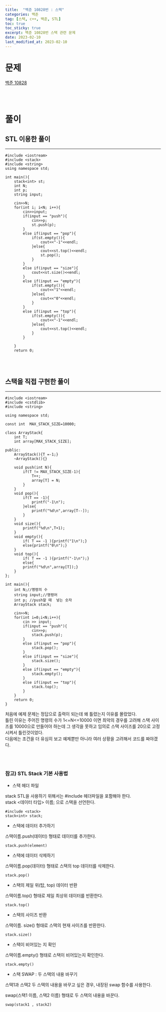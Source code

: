 ```yaml
---
title:  "백준 10828번 : 스택"
categories: 백준
tag: [스택, c++, 백준, STL]
toc: true
toc_sticky: true
excerpt: 백준 10828번 스택 관련 문제
date: 2023-02-10
last_modified_at: 2023-02-10
---
```


# 문제

[백준 10828](https://www.acmicpc.net/problem/10828)

<br/><br/>

# 풀이

## STL 이용한 풀이
---



    #include <iostream>
    #include <stack>
    #include <string>
    using namespace std;

    int main(){
        stack<int> st;
        int N;
        int p;
        string input;

        cin>>N;
        for(int i; i<N; i++){
            cin>>input;
            if(input == "push"){
                cin>>p;
                st.push(p);
            }
            else if(input == "pop"){
                if(st.empty()){
                    cout<<"-1"<<endl;
                }else{
                    cout<<st.top()<<endl;
                    st.pop();
                }
            }
            else if(input == "size"){
                cout<<st.size()<<endl;
            }
            else if(input == "empty"){
                if(st.empty()){
                    cout<<"1"<<endl;
                }else{
                    cout<<"0"<<endl;
                }
            }
            else if(input == "top"){
                if(st.empty()){
                    cout<<"-1"<<endl;
                }else{
                    cout<<st.top()<<endl;
                }
            }

        }
        return 0;

<br/><br/>
## 스택을 직접 구현한 풀이
---
    #include <iostream>
    #include <cstdlib>
    #include <string>

    using namespace std;

    const int  MAX_STACK_SIZE=10000;

    class ArrayStack{
        int T;
        int array[MAX_STACK_SIZE];

    public:
        ArrayStack(){T =-1;}
        ~ArrayStack(){}

        void push(int N){
            if(T != MAX_STACK_SIZE-1){
                T++;
                array[T] = N;
            }
        }
        void pop(){
            if(T == -1){
                printf("-1\n");
            }else{
                printf("%d\n",array[T--]);
            }
        }
        void size(){
            printf("%d\n",T+1);
        }
        void empty(){
            if( T == -1 ){printf("1\n");}
            else{printf("0\n");}
        }
        void top(){
            if( T == -1 ){printf("-1\n");}
            else{
            printf("%d\n",array[T]);}
        }
    };

    int main(){
        int N;//명령의 수
        string input;//명령어
        int p; //push할 때  넣는 숫자
        ArrayStack stack;

        cin>>N;
        for(int i=0;i<N;i++){
            cin >> input;
            if(input == "push"){
                cin>>p;
                stack.push(p);
            }
            else if(input == "pop"){
                stack.pop();
            }
            else if(input == "size"){
                stack.size();
            }
            else if(input == "empty"){
                stack.empty();
            }
            else if(input == "top"){
                stack.top();
            }
        }
        return 0;
    }

처음에 예제 문제는 정답으로 출력이 되는데 왜 틀렸는지 이유를 몰랐었다.   
틀린 이유는 주어진 명령의 수가 1<=N<=10000 이면 최악의 경우를 고려해 스택 사이즈를 10000으로 만들어야 하는데 그 생각을 못하고 임의로 스택 사이즈를 20으로 고정시켜서 틀린것이었다.   
다음에는 조건을 더 유심히 보고 예제뿐만 아니라 여러 상황을 고려해서 코드를 짜야겠다.   

<br/><br/>
### 참고) STL Stack 기본 사용법

* 스택 헤더 파일
  
stack STL을 사용하기 위해서는 #include <stack> 헤더파일을 포함해야 한다.   
stack <데이터 타입> 이름; 으로 스택을 선언한다.

    #include <stack>
    stack<int> stack;

* 스택에 데이터 추가하기

스택이름.push(데이터)  형태로 데이터를 추가한다. 

    stack.push(element)
 

* 스택에 데이터 삭제하기 

스택이름.pop(데이터) 형태로 스택의 top 데이터를 삭제한다.

    stack.pop()
 

* 스택의 제일 위(탑, top) 데이터 반환

스택이름.top() 형태로 제일 최상위 데이터를 반환한다. 

    stack.top()
 

* 스택의 사이즈 반환

스택이름. size() 형태로 스택의 현재 사이즈를 반환한다. 

    stack.size()
 

* 스택이 비어있는 지 확인 

스택이름.empty() 형태로 스택이 비어있는지 확인한다.

    stack.empty()
 

* 스택 SWAP  : 두 스택의 내용 바꾸기

스택1과 스택2 두 스택의 내용을 바꾸고 싶은 경우, 내장된 swap 함수를 사용한다. 

swap(스택1 이름, 스택2 이름) 형태로 두 스택의 내용을 바꾼다.

    swap(stack1 , stack2)